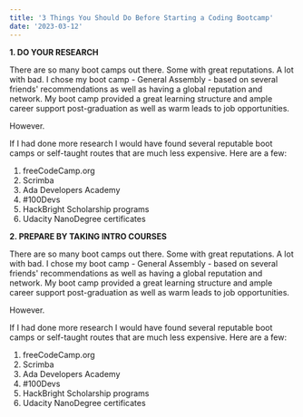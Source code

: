 ```yaml
---
title: '3 Things You Should Do Before Starting a Coding Bootcamp'
date: '2023-03-12'
---
```


**1. DO YOUR RESEARCH**

There are so many boot camps out there. Some with great reputations. A lot with bad. I chose my boot camp - General Assembly - based on several friends' recommendations as well as having a global reputation and network. My boot camp provided a great learning structure and ample career support post-graduation as well as warm leads to job opportunities.

However.

If I had done more research I would have found several reputable boot camps or self-taught routes that are much less expensive. Here are a few:


1. freeCodeCamp.org
2. Scrimba
3. Ada Developers Academy
4. #100Devs
5. HackBright Scholarship programs
6. Udacity NanoDegree certificates

**2. PREPARE BY TAKING INTRO COURSES**

There are so many boot camps out there. Some with great reputations. A lot with bad. I chose my boot camp - General Assembly - based on several friends' recommendations as well as having a global reputation and network. My boot camp provided a great learning structure and ample career support post-graduation as well as warm leads to job opportunities.

However.

If I had done more research I would have found several reputable boot camps or self-taught routes that are much less expensive. Here are a few:


1. freeCodeCamp.org
2. Scrimba
3. Ada Developers Academy
4. #100Devs
5. HackBright Scholarship programs
6. Udacity NanoDegree certificates
